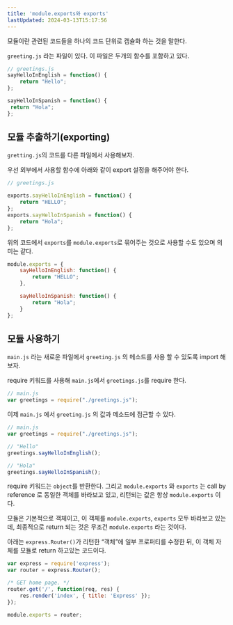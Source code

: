 ```yaml
---
title: 'module.exports와 exports'
lastUpdated: 2024-03-13T15:17:56
---
```


모듈이란 관련된 코드들을 하나의 코드 단위로 캡슐화 하는 것을 말한다.

`greeting.js` 라는 파일이 있다. 이 파일은 두개의 함수를 포함하고 있다.

```js
// greetings.js
sayHelloInEnglish = function() {
    return "Hello";
};

sayHelloInSpanish = function() {
 return "Hola";
};
```

## 모듈 추출하기(exporting)

`gretting.js`의 코드를 다른 파일에서 사용해보자. 

우선 외부에서 사용할 함수에 아래와 같이 export 설정을 해주어야 한다.

```js
// greetings.js

exports.sayHelloInEnglish = function() {
    return "HELLO";
};
exports.sayHelloInSpanish = function() {
    return "Hola";
};
```

위의 코드에서 `exports`를 `module.exports`로 묶어주는 것으로 사용할 수도 있으며 의미는 같다.

```js
module.exports = {
    sayHelloInEnglish: function() {
        return "HELLO";
    },

    sayHelloInSpanish: function() {
        return "Hola";
    }
};
```

## 모듈 사용하기

`main.js` 라는 새로운 파일에서 `greeting.js` 의 메소드를 사용 할 수 있도록 import 해보자.

require 키워드를 사용해 `main.js`에서 `greetings.js`를 require 한다.

```js
// main.js
var greetings = require("./greetings.js");
```


이제 `main.js` 에서 `greeting.js` 의 값과 메소드에 접근할 수 있다.

```js
// main.js
var greetings = require("./greetings.js");

// "Hello"
greetings.sayHelloInEnglish();

// "Hola"
greetings.sayHelloInSpanish();
```

require 키워드는 `object`를 반환한다. 그리고 `module.exports` 와 `exports` 는 call by reference 로 동일한 객체를 바라보고 있고, 리턴되는 값은 항상 `module.exports` 이다.

모듈은 기본적으로 객체이고, 이 객체를 `module.exports`, `exports` 모두 바라보고 있는데, 최종적으로 return 되는 것은 무조건 `module.exports` 라는 것이다.

아래는 `express.Router()`가 리턴한 “객체”에 일부 프로퍼티를 수정한 뒤, 이 객체 자체를 모듈로 return 하고있는 코드이다.

```js
var express = require('express');
var router = express.Router();

/* GET home page. */
router.get('/', function(req, res) {
    res.render('index', { title: 'Express' });
});

module.exports = router;
```

